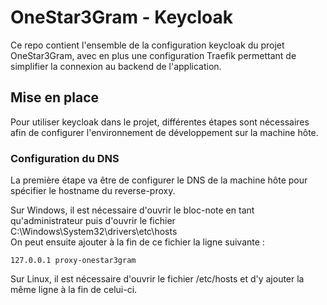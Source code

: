 # OneStar3Gram - Keycloak

Ce repo contient l'ensemble de la configuration keycloak du projet OneStar3Gram, avec en plus une configuration Traefik permettant de simplifier la connexion au backend de l'application.

## Mise en place

Pour utiliser keycloak dans le projet, différentes étapes sont nécessaires afin de configurer l'environnement de développement sur la machine hôte.

### Configuration du DNS

La première étape va être de configurer le DNS de la machine hôte pour spécifier le hostname du reverse-proxy. 

Sur Windows, il est nécessaire d'ouvrir le bloc-note en tant qu'administrateur puis d'ouvrir le fichier  C:\Windows\System32\drivers\etc\hosts\
On peut ensuite ajouter à la fin de ce fichier la ligne suivante : 
```
127.0.0.1 proxy-onestar3gram
```

Sur Linux, il est nécessaire d'ouvrir le fichier /etc/hosts et d'y ajouter la même ligne à la fin de celui-ci.


